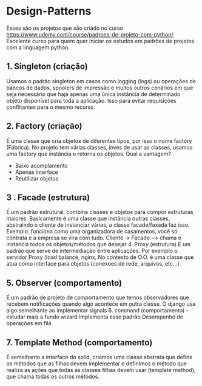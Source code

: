 # Design-Patterns
Esses são os projetos que são criado no curso https://www.udemy.com/course/padroes-de-projeto-com-python/.
Excelente curso para quem quer iniciar os estudos em padrões de projetos com a linguagem python.
## 1. Singleton (criação)
Usamos o padrão singleton em casos como logging (logs) ou operações de bancos de dados, spoolers de impressão e muitos outros cenários em que seja necessário que haja apenas uma única instância de determinado objeto disponível para toda a aplicação. Isso para evitar requisições conflitantes para o mesmo recurso.

## 2. Factory (criação)
É uma classe que cria objetos de diferentes tipos, por isso o nome factory (Fábrica). No projeto tem várias classes, invés de usar as classes, usamos uma factory que instância e retorna os objetos.
Qual a vantagem?
- Baixo acomplamento
- Apenas interface
- Reutilizar objetos

## 3 .  Facade (estrutura)
É um padrão estrutural, combina classes e objetos para compor estruturas maiores.
Basicamente é uma classe que instância outras classes, abstraindo o cliente de instanciar várias, a classe facade/faxada faz isso. Exemplo: funciona como uma organizadora de casamentos, você só contrata e a empresa se vira com tudo.
Cliente -> Facade --> chama e instancia todos os objetos/métodos que desejar
4. Proxy (estrutura)
É um padrão que serve de intermediação entre aplicações. Por exemplo o servidor Proxy (load balance, nginx,
No contexto de O.O. é uma classe que atua como interface para objetos (conexoes de rede, arquivos, etc...)

## 5. Observer (comportamento)
É um padrão de projeto de comportamento que temos observadores que recebem notificações quando algo acontece em outra classe.
O django usa algo semelhante ao implementar signals
6. command  (comportamento) - estudar mais a fundo
wizard implementa esse padrão
Desempenho de operações em fila

## 7. Template Method (comportamento) 
É semelhante a interface do solid, criamos uma classe abstrata que define os métodos que as filhas devem implementar e definimos o método que realiza as ações que todas as classes filhas devem usar (template method), que chama todas os outros métodos.
